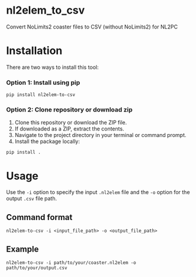 # nl2elem_to_csv
Convert NoLimits2 coaster files to CSV (without NoLimits2) for NL2PC

# Installation

There are two ways to install this tool:

### Option 1: Install using pip

```
pip install nl2elem-to-csv
```

### Option 2: Clone repository or download zip

1. Clone this repository or download the ZIP file.
2. If downloaded as a ZIP, extract the contents.
3. Navigate to the project directory in your terminal or command prompt.
4. Install the package locally:

```
pip install .
```

# Usage

Use the `-i` option to specify the input `.nl2elem` file and the `-o` option for the output `.csv` file path.

## Command format

```
nl2elem-to-csv -i <input_file_path> -o <output_file_path>
```

## Example

```
nl2elem-to-csv -i path/to/your/coaster.nl2elem -o path/to/your/output.csv
```

